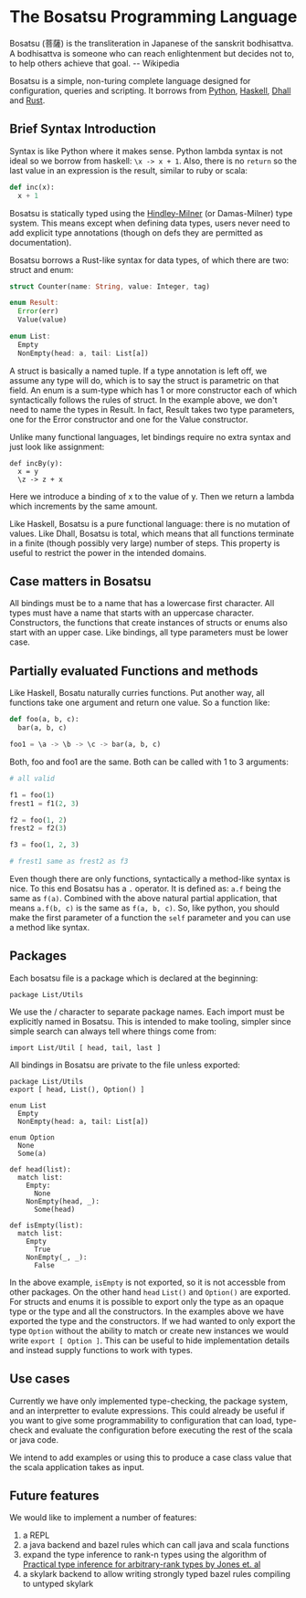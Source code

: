 # The Bosatsu Programming Language

Bosatsu (菩薩) is the transliteration in Japanese of the sanskrit bodhisattva.
A bodhisattva is someone who can reach enlightenment but decides not to, to
help others achieve that goal.  -- Wikipedia

Bosatsu is a simple, non-turing complete language designed for configuration, queries and scripting. It
borrows from [Python](https://www.python.org/), [Haskell](https://www.haskell.org/),
[Dhall](https://hackage.haskell.org/package/dhall) and [Rust](https://www.rust-lang.org/en-US/).

## Brief Syntax Introduction

Syntax is like Python where it makes sense. Python lambda syntax is not
ideal so we borrow from haskell: `\x -> x + 1`. Also, there is no `return`
so the last value in an expression is the result, similar to ruby or scala:
```python
def inc(x):
  x + 1
```

Bosatsu is statically typed using the
[Hindley-Milner](https://en.wikipedia.org/wiki/Hindley%E2%80%93Milner_type_system) (or Damas-Milner) type system.
This means except when defining data types, users never need to add explicit type annotations (though on
defs they are permitted as documentation).

Bosatsu borrows a Rust-like syntax for data types, of which there are two: struct and enum:
```rust
struct Counter(name: String, value: Integer, tag)

enum Result:
  Error(err)
  Value(value)

enum List:
  Empty
  NonEmpty(head: a, tail: List[a])
```

A struct is basically a named tuple. If a type annotation is left off, we assume any type
will do, which is to say the struct is parametric on that field.
An enum is a sum-type which has 1 or more constructor each of which syntactically follows
the rules of struct.
In the example above, we
don't need to name the types in Result. In fact, Result takes two type parameters, one for
the Error constructor and one for the Value constructor.

Unlike many functional languages, let bindings require no extra syntax and just look like assignment:
```
def incBy(y):
  x = y
  \z -> z + x
```
Here we introduce a binding of x to the value of y. Then we return a lambda which increments
by the same amount.

Like Haskell, Bosatsu is a pure functional language: there is no mutation of values. Like Dhall,
Bosatsu is total, which means that all functions terminate in a finite (though possibly very
large) number of steps. This property is useful to restrict the power in the intended domains.

## Case matters in Bosatsu

All bindings must be to a name that has a lowercase first character. All types must have a name
that starts with an uppercase character. Constructors, the functions that create instances of
structs or enums also start with an upper case. Like bindings, all type parameters must be
lower case.

## Partially evaluated Functions and methods
Like Haskell, Bosatu naturally curries functions. Put another way, all functions
take one argument and return one value. So a function like:
```python
def foo(a, b, c):
  bar(a, b, c)

foo1 = \a -> \b -> \c -> bar(a, b, c)
```
Both, foo and foo1 are the same. Both can be called with 1 to 3 arguments:
```python
# all valid

f1 = foo(1)
frest1 = f1(2, 3)

f2 = foo(1, 2)
frest2 = f2(3)

f3 = foo(1, 2, 3)

# frest1 same as frest2 as f3
```

Even though there are only functions, syntactically a method-like syntax is nice. To this end
Bosatsu has a `.` operator. It is defined as: `a.f` being the same as `f(a)`. Combined with
the above natural partial application, that means `a.f(b, c)` is the same as `f(a, b, c)`.
So, like python, you should make the first parameter of a function the `self` parameter and
you can use a method like syntax.

## Packages
Each bosatsu file is a package which is declared at the beginning:
```
package List/Utils
```
We use the / character to separate package names. Each import must be explicitly named in
Bosatsu. This is intended to make tooling, simpler since simple search can always tell
where things come from:
```
import List/Util [ head, tail, last ]
```
All bindings in Bosatsu are private to the file unless exported:

```
package List/Utils
export [ head, List(), Option() ]

enum List
  Empty
  NonEmpty(head: a, tail: List[a])

enum Option
  None
  Some(a)

def head(list):
  match list:
    Empty:
      None
    NonEmpty(head, _):
      Some(head)

def isEmpty(list):
  match list:
    Empty
      True
    NonEmpty(_, _):
      False
```
In the above example, `isEmpty` is not exported, so it is not accessble from other packages. On the other hand `head` `List()` and `Option()`
are exported. For structs and enums it is possible to export only the type as an opaque type or the type and all the constructors.
In the examples above we have exported the type and the constructors. If we had wanted to only export the type `Option` without the
ability to match or create new instances we would write `export [ Option ]`. This can be useful to hide implementation details
and instead supply functions to work with types.

## Use cases

Currently we have only implemented type-checking, the package system, and an interpretter to evalute expressions. This could
already be useful if you want to give some programmability to configuration that can load, type-check and evaluate the configuration
before executing the rest of the scala or java code.

We intend to add examples or using this to produce a case class value that the scala application takes as input.

## Future features

We would like to implement a number of features:

1. a REPL
2. a java backend and bazel rules which can call java and scala functions
3. expand the type inference to rank-n types using the algorithm of [Practical type inference for arbitrary-rank types by Jones et. al](https://www.microsoft.com/en-us/research/publication/practical-type-inference-for-arbitrary-rank-types/)
4. a skylark backend to allow writing strongly typed bazel rules compiling to untyped skylark

